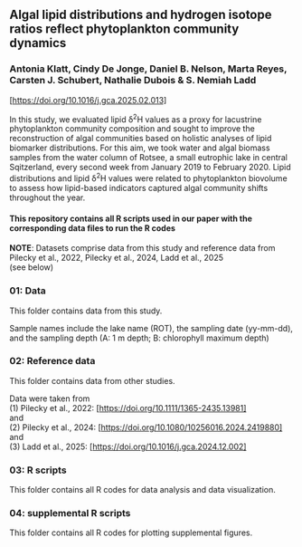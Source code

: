 ## Algal lipid distributions and hydrogen isotope ratios reflect phytoplankton community dynamics 
### Antonia Klatt, Cindy De Jonge, Daniel B. Nelson, Marta Reyes, Carsten J. Schubert, Nathalie Dubois & S. Nemiah Ladd 

[https://doi.org/10.1016/j.gca.2025.02.013]

In this study, we evaluated lipid δ<sup>2</sup>H values as a proxy for lacustrine phytoplankton community composition and sought to improve the reconstruction of algal communities based on holistic analyses of lipid biomarker distributions. 
For this aim, we took water and algal biomass samples from the water column of Rotsee, a small eutrophic lake in central Sqitzerland, every second week from January 2019 to February 2020. Lipid distributions and lipid δ<sup>2</sup>H values were related to phytoplankton biovolume to assess how lipid-based indicators captured algal community shifts throughout the year.   

#### This repository contains all R scripts used in our paper with the corresponding data files to run the R codes

**NOTE**: Datasets comprise data from this study and reference data from Pilecky et al., 2022, Pilecky et al., 2024, Ladd et al., 2025 <br> (see below)

### 01: Data
This folder contains data from this study. <br>

Sample names include the lake name (ROT), the sampling date (yy-mm-dd), and the sampling depth (A: 1 m depth; B: chlorophyll maximum depth)

### 02: Reference data
This folder contains data from other studies. <br>

Data were taken from <br>
(1) Pilecky et al., 2022:  [https://doi.org/10.1111/1365-2435.13981] <br>
and <br>
(2) Pilecky et al., 2024: [https://doi.org/10.1080/10256016.2024.2419880]<br>
and <br>
(3) Ladd et al., 2025: [https://doi.org/10.1016/j.gca.2024.12.002] <br>


### 03: R scripts
This folder contains all R codes for data analysis and data visualization.

### 04: supplemental R scripts
This folder contains all R codes for plotting supplemental figures.


